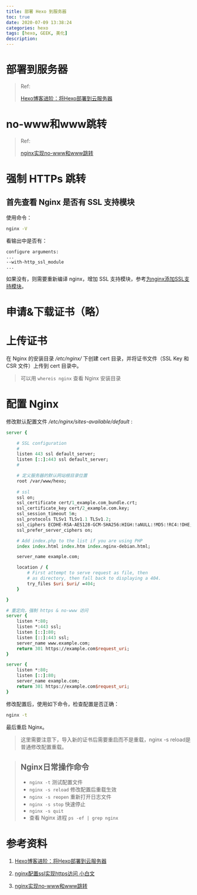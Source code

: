 ```yaml
---
title: 部署 Hexo 到服务器
toc: true
date: 2020-07-09 13:38:24
categories: hexo
tags: [hexo, GEEK, 美化]
description:
---
```


# 部署到服务器

> Ref:
>
> [Hexo博客进阶：将Hexo部署到云服务器](https://qianfanguojin.github.io/2020/03/03/Hexo博客进阶：将Hexo部署到云服务器/)

# no-www和www跳转

> Ref:
>
> [nginx实现no-www和www跳转](https://www.jianshu.com/p/cec753473ec9)

# 强制 HTTPs 跳转

## 首先查看 Nginx 是否有 SSL 支持模块

使用命令：

~~~bash
nginx -V
~~~

看输出中是否有：

~~~
configure arguments:
...
--with-http_ssl_module
...
~~~

如果没有，则需要重新编译 nginx，增加 SSL 支持模块，参考[为nginx添加SSL支持模块](https://www.codelast.com/原创-为nginx添加ssl支持模块/)。

# 申请&下载证书（略）

# 上传证书

在 Nginx 的安装目录 */etc/nginx/* 下创建 cert 目录，并将证书文件（SSL Key 和 CSR 文件）上传到 cert 目录中。

> 可以用 `whereis nginx` 查看 Nginx 安装目录

# 配置 Nginx

修改默认配置文件 */etc/nginx/sites-available/default* :

~~~tcl
server {

    # SSL configuration
    #
    listen 443 ssl default_server;
    listen [::]:443 ssl default_server;
    #

    # 定义服务器的默认网站根目录位置
    root /var/www/hexo;
    
    # ssl
    ssl on;
    ssl_certificate cert/1_example.com_bundle.crt;
    ssl_certificate_key cert/2_example.com.key;
    ssl_session_timeout 5m;
    ssl_protocols TLSv1 TLSv1.1 TLSv1.2;
    ssl_ciphers ECDHE-RSA-AES128-GCM-SHA256:HIGH:!aNULL:!MD5:!RC4:!DHE;
    ssl_prefer_server_ciphers on;

    # Add index.php to the list if you are using PHP
    index index.html index.htm index.nginx-debian.html;

    server_name example.com;

    location / {
        # First attempt to serve request as file, then
        # as directory, then fall back to displaying a 404.
        try_files $uri $uri/ =404;
    }

}

# 重定向，强制 https & no-www 访问
server {
    listen *:80;
    listen *:443 ssl; 
    listen [::]:80;
    listen [::]:443 ssl; 
    server_name www.example.com;
    return 301 https://example.com$request_uri;
}

server {
    listen *:80;
    listen [::]:80;
    server_name example.com;
    return 301 https://example.com$request_uri;
}
~~~

修改配置后，使用如下命令，检查配置是否正确：

~~~bash
nginx -t
~~~

最后重启 Nginx。

<!--more-->

> 这里需要注意下，导入新的证书后需要重启而不是重载，nginx -s reload是普通修改配置重载。

> ## Nginx日常操作命令
>
> - `nginx -t` 测试配置文件
> - `nginx -s reload` 修改配置后重载生效
> - `nginx -s reopen` 重新打开日志文件
> - `nginx -s stop` 快速停止
> - `nginx -s quit`
> - 查看 Nginx 进程 `ps -ef | grep nginx`

# 参考资料

1. [Hexo博客进阶：将Hexo部署到云服务器](https://qianfanguojin.github.io/2020/03/03/Hexo博客进阶：将Hexo部署到云服务器/)

2. [nginx配置ssl实现https访问 小白文](https://juejin.im/post/5c0144036fb9a04a102f046a)
3. [nginx实现no-www和www跳转](https://www.jianshu.com/p/cec753473ec9)









